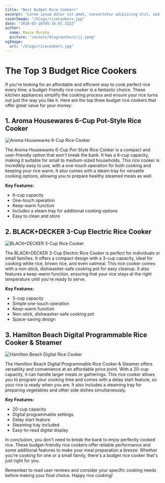 ```yaml
---
title: "Best Budget Rice Cookers"
excerpt: "Lorem ipsum dolor sit amet, consectetur adipiscing elit, sed do eiusmod tempor incididunt ut labore et dolore magna aliqua. Praesent elementum facilisis leo vel fringilla est ullamcorper eget. At imperdiet dui accumsan sit amet nulla facilities morbi tempus."
coverImage: "/blogs/ricecookers.jpg"
date: "2020-03-16T05:35:07.322Z"
author:
  name: Maxim Murphy
  picture: "/assets/blog/authors/jj.jpeg"
ogImage:
  url: "/blogs/ricecookers.jpg"
---
```


# The Top 3 Budget Rice Cookers

If you're looking for an affordable and efficient way to cook perfect rice every time, a budget-friendly rice cooker is a fantastic choice. These kitchen appliances simplify the cooking process and ensure your rice turns out just the way you like it. Here are the top three budget rice cookers that offer great value for your money:

## 1. Aroma Housewares 6-Cup Pot-Style Rice Cooker

![Aroma Housewares 6-Cup Rice Cooker](https://m.media-amazon.com/images/I/71LZoSNhnZL.__AC_SX300_SY300_QL70_FMwebp_.jpg)

The Aroma Housewares 6-Cup Pot-Style Rice Cooker is a compact and user-friendly option that won't break the bank. It has a 6-cup capacity, making it suitable for small to medium-sized households. This rice cooker is incredibly easy to use, with a one-touch operation for both cooking and keeping your rice warm. It also comes with a steam tray for versatile cooking options, allowing you to prepare healthy steamed meals as well.

**Key Features:**

- 6-cup capacity
- One-touch operation
- Keep-warm function
- Includes a steam tray for additional cooking options
- Easy to clean and store

## 2. BLACK+DECKER 3-Cup Electric Rice Cooker

![BLACK+DECKER 3-Cup Rice Cooker](https://m.media-amazon.com/images/I/81DS0bClg0L.__AC_SX300_SY300_QL70_FMwebp_.jpg)

The BLACK+DECKER 3-Cup Electric Rice Cooker is perfect for individuals or small families. It offers a compact design with a 3-cup capacity, ideal for cooking white rice, brown rice, and even oatmeal. This rice cooker comes with a non-stick, dishwasher-safe cooking pot for easy cleanup. It also features a keep-warm function, ensuring that your rice stays at the right temperature until you're ready to serve.

**Key Features:**

- 3-cup capacity
- Simple one-touch operation
- Keep-warm function
- Non-stick, dishwasher-safe cooking pot
- Space-saving design

## 3. Hamilton Beach Digital Programmable Rice Cooker & Steamer

![Hamilton Beach Digital Rice Cooker](https://m.media-amazon.com/images/I/81DS0bClg0L._AC_UF894,1000_QL80_.jpg)

The Hamilton Beach Digital Programmable Rice Cooker & Steamer offers versatility and convenience at an affordable price point. With a 20-cup capacity, it can handle larger meals or gatherings. This rice cooker allows you to program your cooking time and comes with a delay start feature, so your rice is ready when you are. It also includes a steaming tray for preparing vegetables and other side dishes simultaneously.

**Key Features:**

- 20-cup capacity
- Digital programmable settings
- Delay start feature
- Steaming tray included
- Easy-to-read digital display

In conclusion, you don't need to break the bank to enjoy perfectly cooked rice. These budget-friendly rice cookers offer reliable performance and some additional features to make your meal preparation a breeze. Whether you're cooking for one or a small family, there's a budget rice cooker that's just right for you.

Remember to read user reviews and consider your specific cooking needs before making your final choice. Happy rice cooking!
